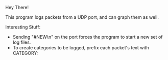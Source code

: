 Hey There!

This program logs packets from a UDP port, and can graph them as well.

Interesting Stuff:

* Sending "#NEW\n" on the port forces the program to start a new set of log files.
* To create categories to be logged, prefix each packet's text with CATEGORY:


